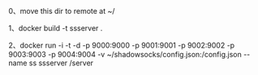 0、move this dir to remote at ~/

1、docker build -t ssserver .

2、docker run -i -t -d -p 9000:9000 -p 9001:9001 -p 9002:9002 -p 9003:9003 -p 9004:9004 -v ~/shadowsocks/config.json:/config.json --name ss ssserver /server